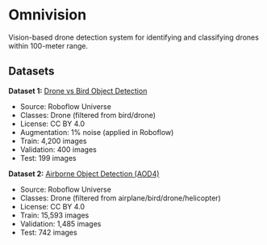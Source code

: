 # Omnivision

Vision-based drone detection system for identifying and classifying drones within 100-meter range.

## Datasets

**Dataset 1:** [Drone vs Bird Object Detection](https://universe.roboflow.com/oleksandr-gorpynich/drone-vs-bird-object-detection-2fnnk/1)
- Source: Roboflow Universe
- Classes: Drone (filtered from bird/drone)
- License: CC BY 4.0
- Augmentation: 1% noise (applied in Roboflow)
- Train: 4,200 images
- Validation: 400 images
- Test: 199 images

**Dataset 2:** [Airborne Object Detection (AOD4)](https://universe.roboflow.com/oleksandr-gorpynich/airborne-object-detection-4-aod4-zaeoh/1)
- Source: Roboflow Universe
- Classes: Drone (filtered from airplane/bird/drone/helicopter)
- License: CC BY 4.0
- Train: 15,593 images
- Validation: 1,485 images
- Test: 742 images

